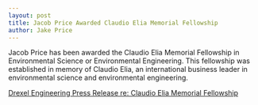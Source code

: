 ```yaml
---
layout: post
title: Jacob Price Awarded Claudio Elia Memorial Fellowship
author: Jake Price
---
```


Jacob Price has been awarded the Claudio Elia Memorial Fellowship in Environmental Science or Environmental Engineering. This fellowship was established in memory of Claudio Elia, an international business leader in environmental science and environmental engineering.   

[Drexel Engineering Press Release re: Claudio Elia Memorial Fellowship](http://drexel.edu/cae/news-events/news/2015/july/hamilton%20and%20price%20-%20claudio%20elia%202015%20award%20recipients/)   
